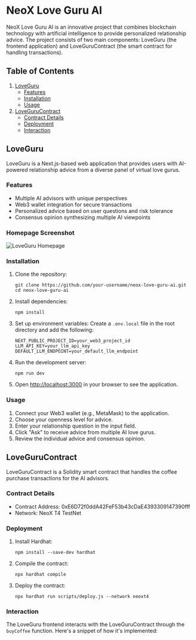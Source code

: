 # NeoX Love Guru AI

NeoX Love Guru AI is an innovative project that combines blockchain technology with artificial intelligence to provide personalized relationship advice. The project consists of two main components: LoveGuru (the frontend application) and LoveGuruContract (the smart contract for handling transactions).

## Table of Contents
1. [LoveGuru](#loveguru)
   - [Features](#features)
   - [Installation](#installation)
   - [Usage](#usage)
2. [LoveGuruContract](#lovegurucontract)
   - [Contract Details](#contract-details)
   - [Deployment](#deployment)
   - [Interaction](#interaction)

## LoveGuru

LoveGuru is a Next.js-based web application that provides users with AI-powered relationship advice from a diverse panel of virtual love gurus.

### Features

- Multiple AI advisors with unique perspectives
- Web3 wallet integration for secure transactions
- Personalized advice based on user questions and risk tolerance
- Consensus opinion synthesizing multiple AI viewpoints

### Homepage Screenshot

![LoveGuru Homepage](public/screen.png)
### Installation

1. Clone the repository:
   ```
   git clone https://github.com/your-username/neox-love-guru-ai.git
   cd neox-love-guru-ai
   ```

2. Install dependencies:
   ```
   npm install
   ```

3. Set up environment variables:
   Create a `.env.local` file in the root directory and add the following:
   ```
   NEXT_PUBLIC_PROJECT_ID=your_web3_project_id
   LLM_API_KEY=your_llm_api_key
   DEFAULT_LLM_ENDPOINT=your_default_llm_endpoint
   ```

4. Run the development server:
   ```
   npm run dev
   ```

5. Open [http://localhost:3000](http://localhost:3000) in your browser to see the application.

### Usage

1. Connect your Web3 wallet (e.g., MetaMask) to the application.
2. Choose your openness level for advice.
3. Enter your relationship question in the input field.
4. Click "Ask" to receive advice from multiple AI love gurus.
5. Review the individual advice and consensus opinion.

## LoveGuruContract

LoveGuruContract is a Solidity smart contract that handles the coffee purchase transactions for the AI advisors.

### Contract Details

- Contract Address: 0xE6D72f0ddA42FeF53b43cDaE4393309147390fff
- Network: NeoX T4 TestNet

### Deployment

1. Install Hardhat:
   ```
   npm install --save-dev hardhat
   ```

2. Compile the contract:
   ```
   npx hardhat compile
   ```

3. Deploy the contract:
   ```
   npx hardhat run scripts/deploy.js --network neoxt4
   ```

### Interaction

The LoveGuru frontend interacts with the LoveGuruContract through the `buyCoffee` function. Here's a snippet of how it's implemented:
